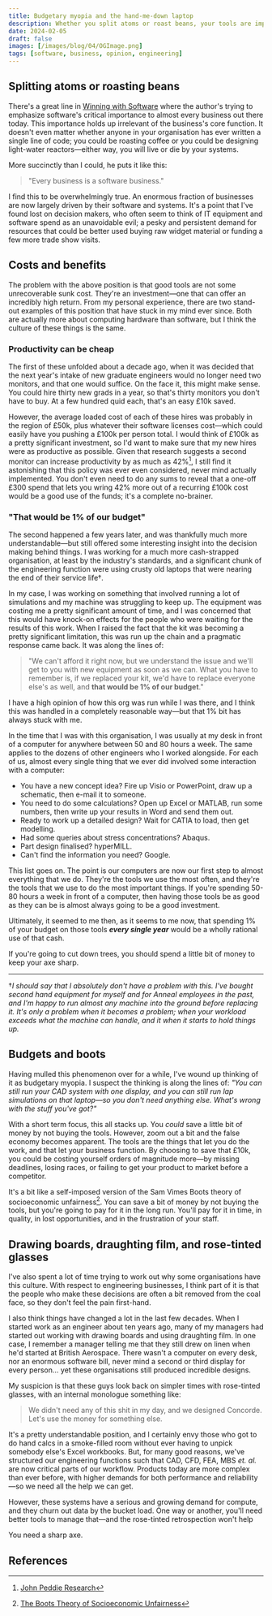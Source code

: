 ```yaml
---
title: Budgetary myopia and the hand-me-down laptop
description: Whether you split atoms or roast beans, your tools are important.
date: 2024-02-05
draft: false
images: [/images/blog/04/OGImage.png]
tags: [software, business, opinion, engineering]
---
```


## Splitting atoms or roasting beans

There's a great line in
[Winning with Software](https://www.amazon.co.uk/Winning-Software-Executive-Engineering-Paperback/dp/0201776391) where
the author's trying to emphasize software's critical importance to almost every business out there today. This
importance holds up irrelevant of the business's core function. It doesn't even matter whether anyone in your
organisation has ever written a single line of code; you could be roasting coffee or you could be designing light-water
reactors—either way, you will live or die by your systems.

More succinctly than I could, he puts it like this:

> "Every business is a software business."

I find this to be overwhelmingly true. An enormous fraction of businesses are now largely driven by their software and
systems. It's a point that I've found lost on decision makers, who often seem to think of IT equipment and software
spend as an unavoidable evil; a pesky and persistent demand for resources that could be better used buying raw widget
material or funding a few more trade show visits.

## Costs and benefits

The problem with the above position is that good tools are not some unrecoverable sunk cost. They're an investment—one
that can offer an incredibly high return. From my personal experience, there are two stand-out examples of this position
that have stuck in my mind ever since. Both are actually more about computing hardware than software, but I think the
culture of these things is the same.

### Productivity can be cheap

The first of these unfolded about a decade ago, when it was decided that the next year's intake of new graduate
engineers would no longer need two monitors, and that one would suffice. On the face it, this might make sense. You
could hire thirty new grads in a year, so that's thirty monitors you don't have to buy. At a few hundred quid each,
that's an easy £10k saved.

However, the average loaded cost of each of these hires was probably in the region of £50k, plus whatever their software
licenses cost—which could easily have you pushing a £100k per person total. I would think of £100k as a pretty
significant investment, so I'd want to make sure that my new hires were as productive as possible. Given that research
suggests a second monitor can increase productivity by as much as 42%[^1], I still find it astonishing that this policy
was ever even considered, never mind actually implemented. You don't even need to do any sums to reveal that a one-off
£300 spend that lets you wring 42% more out of a recurring £100k cost would be a good use of the funds; it's a complete
no-brainer.

### "That would be 1% of our budget"

The second happened a few years later, and was thankfully much more understandable—but still offered some interesting
insight into the decision making behind things. I was working for a much more cash-strapped organisation, at least by
the industry's standards, and a significant chunk of the engineering function were using crusty old laptops that were
nearing the end of their service life†.

In my case, I was working on something that involved running a lot of simulations and my machine was struggling to keep
up. The equipment was costing me a pretty significant amount of time, and I was concerned that this would have knock-on
effects for the people who were waiting for the results of this work. When I raised the fact that the kit was becoming a
pretty significant limitation, this was run up the chain and a pragmatic response came back. It was along the lines of:

> "We can't afford it right now, but we understand the issue and we'll get to you with new equipment as soon as we can.
> What you have to remember is, if we replaced your kit, we'd have to replace everyone else's as well, and <b>that would
> be 1% of our budget</b>."

I have a high opinion of how this org was run while I was there, and I think this was handled in a completely reasonable
way—but that 1% bit has always stuck with me.

In the time that I was with this organisation, I was usually at my desk in front of a computer for anywhere between 50
and 80 hours a week. The same applies to the dozens of other engineers who I worked alongside. For each of us, almost
every single thing that we ever did involved some interaction with a computer:

- You have a new concept idea? Fire up Visio or PowerPoint, draw up a schematic, then e-mail it to someone.
- You need to do some calculations? Open up Excel or MATLAB, run some numbers, then write up your results in Word and
  send them out.
- Ready to work up a detailed design? Wait for CATIA to load, then get modelling.
- Had some queries about stress concentrations? Abaqus.
- Part design finalised? hyperMILL.
- Can't find the information you need? Google.

This list goes on. The point is our computers are now our first step to almost everything that we do. They're the tools
we use the most often, and they're the tools that we use to do the most important things. If you're spending 50-80 hours
a week in front of a computer, then having those tools be as good as they can be is almost always going to be a good
investment.

Ultimately, it seemed to me then, as it seems to me now, that spending 1% of your budget on those tools _**every single
year**_ would be a wholly rational use of that cash.

If you're going to cut down trees, you should spend a little bit of money to keep your axe sharp.

<hr/>

†_I should say that I absolutely don't have a problem with this. I've bought second hand equipment for myself and for
Anneal employees in the past, and I'm happy to run almost any machine into the ground before replacing it. It's only a
problem when it becomes a problem; when your workload exceeds what the machine can handle, and it when it starts to hold
things up._

## Budgets and boots

Having mulled this phenomenon over for a while, I've wound up thinking of it as budgetary myopia. I suspect the thinking
is along the lines of: _"You can still run your CAD system with one display, and you can still run lap simulations on
that laptop—so you don't need anything else. What's wrong with the stuff you've got?"_

With a short term focus, this all stacks up. You _could_ save a little bit of money by not buying the tools. However,
zoom out a bit and the false economy becomes apparent. The tools are the things that let you do the work, and that let
your business function. By choosing to save that £10k, you could be costing yourself orders of magnitude more—by missing
deadlines, losing races, or failing to get your product to market before a competitor.

It's a bit like a self-imposed version of the Sam Vimes Boots theory of socioeconomic unfairness[^2]. You can save a bit
of money by not buying the tools, but you're going to pay for it in the long run. You'll pay for it in time, in quality,
in lost opportunities, and in the frustration of your staff.

## Drawing boards, draughting film, and rose-tinted glasses

I've also spent a lot of time trying to work out why some organisations have this culture. With respect to engineering
businesses, I think part of it is that the people who make these decisions are often a bit removed from the coal face,
so they don't feel the pain first-hand.

I also think things have changed a lot in the last few decades. When I started work as an engineer about ten years ago,
many of my managers had started out working with drawing boards and using draughting film. In one case, I remember a
manager telling me that they still drew on linen when he'd started at British Aerospace. There wasn't a computer on
every desk, nor an enormous software bill, never mind a second or third display for every person... yet these
organisations still produced incredible designs.

My suspicion is that these guys look back on simpler times with rose-tinted glasses, with an internal monologue
something like:

> We didn't need any of this shit in my day, and we designed Concorde. Let's use the money for something else.

It's a pretty understandable position, and I certainly envy those who got to do hand calcs in a smoke-filled room
without ever having to unpick somebody else's Excel workbooks. But, for many good reasons, we've structured our
engineering functions such that CAD, CFD, FEA, MBS _et. al._ are now critical parts of our workflow. Products today are
more complex than ever before, with higher demands for both performance and reliability—so we need all the help we can
get.

However, these systems have a serious and growing demand for compute, and they churn out data by the bucket load. One
way or another, you'll need better tools to manage that—and the rose-tinted retrospection won't help

You need a sharp axe.

## References

[^1]:
    [John Peddie Research](https://www.jonpeddie.com/news/jon-peddie-research-multiple-displays-can-increase-productivity-by-42/)

[^2]: [The Boots Theory of Socioeconomic Unfairness](hhttps://en.wikipedia.org/wiki/Boots_theory)
